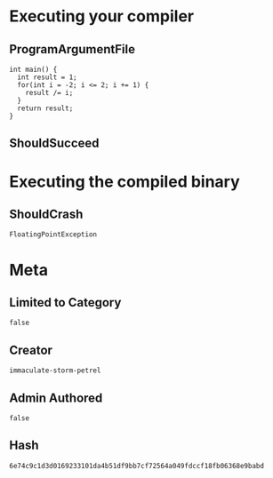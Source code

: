# Executing your compiler

## ProgramArgumentFile

```
int main() { 
  int result = 1; 
  for(int i = -2; i <= 2; i += 1) {
    result /= i;
  }
  return result;
}
```

## ShouldSucceed

# Executing the compiled binary

## ShouldCrash

```
FloatingPointException
```

# Meta

## Limited to Category

```
false
```

## Creator

```
immaculate-storm-petrel
```

## Admin Authored

```
false
```

## Hash

```
6e74c9c1d3d0169233101da4b51df9bb7cf72564a049fdccf18fb06368e9babd
```
